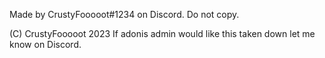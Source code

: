 Made by CrustyFooooot#1234 on Discord. Do not copy.

(C) CrustyFooooot 2023
If adonis admin would like this taken down let me know on Discord.
